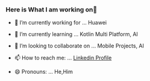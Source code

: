 ### Here is What I am working on👋

- 🔭 I’m currently working for ... Huawei
- 🌱 I’m currently learning ... Kotlin Multi Platform, AI
- 👯 I’m looking to collaborate on ... Mobile Projects, AI 

- 📫 How to reach me: ... [Linkedin Profile](https://www.linkedin.com/in/ahmetfurkansevim/)
- 😄 Pronouns: ... He,Him
